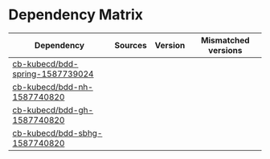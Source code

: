 # Dependency Matrix

Dependency | Sources | Version | Mismatched versions
---------- | ------- | ------- | -------------------
[cb-kubecd/bdd-spring-1587739024](https://github.com/cb-kubecd/bdd-spring-1587739024.git) |  | []() | 
[cb-kubecd/bdd-nh-1587740820](https://github.com/cb-kubecd/bdd-nh-1587740820.git) |  | []() | 
[cb-kubecd/bdd-gh-1587740820](https://github.com/cb-kubecd/bdd-gh-1587740820.git) |  | []() | 
[cb-kubecd/bdd-sbhg-1587740820](https://github.com/cb-kubecd/bdd-sbhg-1587740820.git) |  | []() | 
